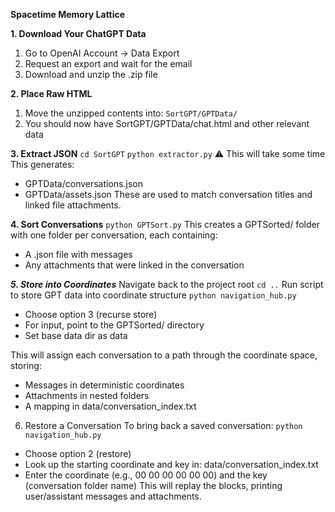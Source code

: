 **Spacetime Memory Lattice**

**1. Download Your ChatGPT Data**
1) Go to OpenAI Account → Data Export
2) Request an export and wait for the email
3) Download and unzip the .zip file

**2. Place Raw HTML**
1) Move the unzipped contents into:
```SortGPT/GPTData/```
2) You should now have SortGPT/GPTData/chat.html and other relevant data

**3. Extract JSON**
```cd SortGPT```
```python extractor.py```
⚠️ This will take some time
This generates:
  * GPTData/conversations.json
  * GPTData/assets.json
These are used to match conversation titles and linked file attachments.

**4. Sort Conversations**
```python GPTSort.py```
This creates a GPTSorted/ folder with one folder per conversation, each containing:
  * A .json file with messages
  * Any attachments that were linked in the conversation

***5. Store into Coordinates***
Navigate back to the project root
```cd ..```
Run script to store GPT data into coordinate structure
```python navigation_hub.py```
  * Choose option 3 (recurse store)
  * For input, point to the GPTSorted/ directory
  * Set base data dir as data

This will assign each conversation to a path through the coordinate space, storing:
  * Messages in deterministic coordinates
  * Attachments in nested folders
  * A mapping in data/conversation_index.txt

6. Restore a Conversation
To bring back a saved conversation:
```python navigation_hub.py```
  * Choose option 2 (restore)
  * Look up the starting coordinate and key in:
  data/conversation_index.txt
  * Enter the coordinate (e.g., 00 00 00 00 00 00)
  and the key (conversation folder name)
This will replay the blocks, printing user/assistant messages and attachments.


